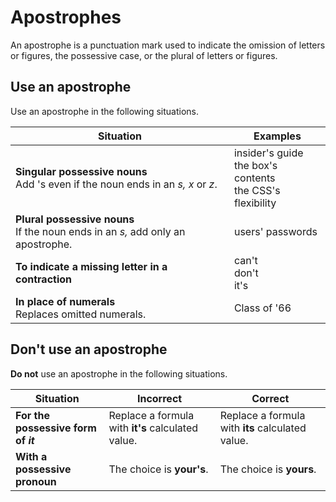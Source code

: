 # Apostrophes

An apostrophe is a punctuation mark used to indicate the omission of letters or figures, the possessive case, or the plural of letters or figures.

## Use an apostrophe

Use an apostrophe in the following situations.

| Situation | Examples |
|-----------|----------|
| **Singular possessive nouns**</br> Add 's even if the noun ends in an *s, x* or *z*. | insider's guide</br> the box's contents</br> the CSS's flexibility |
| **Plural possessive nouns**</br> If the noun ends in an *s,* add only an apostrophe. | users' passwords |
| **To indicate a missing letter in a contraction** | can't</br> don't</br> it's  |
| **In place of numerals**</br> Replaces omitted numerals. | Class of '66 |

## Don't use an apostrophe

**Do not** use an apostrophe in the following situations.

| Situation | Incorrect | Correct  |
|-----------|-----------|----------|
| **For the possessive form of *it*** | Replace a formula with **it's** calculated value. | Replace a formula with **its** calculated value. |
| **With a possessive pronoun** | The choice is **your's**. | The choice is **yours**. |
